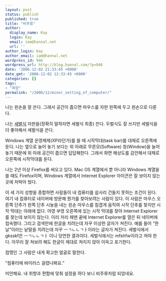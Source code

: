 ```yaml
---
layout: post
status: publish
published: true
title: "비주류"
author:
  display_name: Kay
  login: Kay
  email: iam@hannal.net
  url: ''
author_login: Kay
author_email: iam@hannal.net
wordpress_id: 946
wordpress_url: http://blog.hannal.com/?p=946
date: '2006-12-02 21:33:45 +0900'
date_gmt: '2006-12-02 12:33:45 +0900'
categories: []
tags:
- "희망"
permalink: "/2006/12/minor_setting_of_computer/"
---
```

<p>나는 왼손을 잘 쓴다. 그래서 공간이 좁으면 마우스를 자판 왼쪽에 두고 왼손으로 다룬다.</p>
<p>나는 <a href="http://www.sebul.org/">세벌식</a> 자판을(정확히 말하자면 세벌식 최종) 쓴다. 두벌식도 잘 쓰지만 세벌식을 더 좋아해서 세벌식을 쓴다.</p>
<p>Windows 계열 운영체제(XP라던가)를 쓸 때 시작막대(task bar)를 대체로 오른쪽에 둔다. 나는 옆으로 늘어 놓기 보다는 위 아래로 무른모(Software) 창(Window)을 늘어 놓기 때문에 위 아래 공간이 좁으면 답답해한다. 그래서 화면 해상도를 감안해서 대체로 오른쪽에 시작막대를 둔다.</p>
<p>나는 2년 이상 Firefox를 써오고 있다. Mac OS 계열에서 뿐 아니라 Windows 계열을 쓸 때도 Firefox이며, Windows 계열에서 Internet Explorer 아이콘은 잘 보이지 않는 곳에 처박아 뒀다.</p>
<p>이 세 가지 성향을 종합하면 사람들이 내 컴퓨터를 쉽사리 건들지 못하는 조건이 된다. 여기 내 컴퓨터로 네이버에 방문해 뭔가를 찾아보려는 사람이 있다. 이 사람은 마우스 오른쪽 단추가 왼쪽 단추 시늉을 내는 왼손 마우스를 힘겹게 움직여 시작 단추를 찾지만 시작 막대는 아래에 없다. 어영 부영 오른쪽에 있는 시작 막대를 찾아 Internet Explorer를 찾는데 보이지 않는다. 이리 저리 헤맨 끝에 Internet Explorer를 열은 뒤 네이버에 접속했다. 그리고 검색란에 한글을 치려는데 자꾸 이상한 글자가 쳐진다. 예를 들어 “한날”이라는 낱말을 치려는데 자꾸 ㅡㄱㄴㄴㄱㅏ이라는 글자가 쳐진다. 세벌식에서 gksskf은 ㅡㄱㄴㄴㄱㅏ 이니 당연한 결과이다. 세벌식에서는 mfshfw이라고 쳐야 한다. 아무리 잘 쳐보려 해도 한글이 제대로 쳐지지 않아 이윽고 포기한다.</p>
<p>컴맹인 그 사람은 내게 확고한 얼굴로 말한다.</p>
<p>“컴퓨터에 바이러스 걸렸나봐요.”</p>
<p>미안해요. 내 취향과 편함에 맞춰 설정을 하다 보니 비주류처럼 되었네요.</p>
